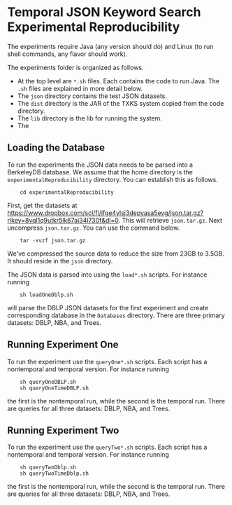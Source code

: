 # Temporal JSON Keyword Search Experimental Reproducibility
The experiments require Java (any version should do) and Linux (to run shell commands, any flavor should work). 

The experiments folder is organized as follows.

 - At the top level are `*.sh` files.  Each contains the code to run Java.   The `.sh` files are explained in more detail below.
 - The `json` directory contains the test JSON datasets.
 - The `dist` directory is the JAR of the TXKS system copied from the code directory.
 - The `lib` directory is the lib for running the system.
 -  The 

## Loading the Database
To run the experiments the JSON data needs to be parsed into a BerkeleyDB database.  We assume that the home directory is the `experimentalReproducibility` directory.  You can establish this as follows.
```
    cd experimentalReproducibility
```
First, get the datasets at https://www.dropbox.com/scl/fi/ifge4ylsj3depyasa5evg/json.tar.gz?rlkey=8vql1q9utkr5lk67ai34l730f&dl=0.  This will retrieve  `json.tar.gz`.  Next uncompress `json.tar.gz`.  You can use the command below.
```
    tar -xvzf json.tar.gz
```
We've compressed the source data to reduce the size from 23GB to 3.5GB.  It should reside in the `json` directory.

The JSON data is parsed into using the `load*.sh` scripts.  For instance running
```
    sh loadOneDblp.sh
```
will parse the DBLP JSON datasets for the first experiment and create corresponding database in the `Databases` directory.  There are three primary datasets: DBLP, NBA, and Trees.

## Running Experiment One
To run the experiment use the `queryOne*.sh` scripts.  Each script has a nontemporal and temporal version.  For instance running
```
    sh queryOneDBLP.sh
    sh queryOneTimeDBLP.sh
```
the first is the nontemporal run, while the second is the temporal run.  There are queries for all three datasets: DBLP, NBA, and Trees. 

## Running Experiment Two
To run the experiment use the `queryTwo*.sh` scripts.  Each script has a nontemporal and temporal version.  For instance running
```
    sh queryTwoDblp.sh
    sh queryTwoTimeDblp.sh
```
the first is the nontemporal run, while the second is the temporal run.  There are queries for all three datasets: DBLP, NBA, and Trees. 
